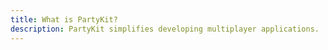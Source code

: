 ```yaml
---
title: What is PartyKit?
description: PartyKit simplifies developing multiplayer applications. 
---
```

